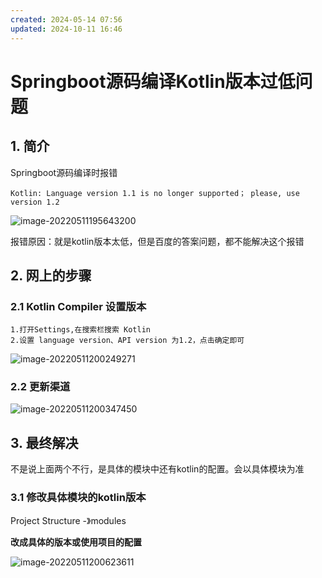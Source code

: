 ```yaml
---
created: 2024-05-14 07:56
updated: 2024-10-11 16:46
---
```

# Springboot源码编译Kotlin版本过低问题

## 1. 简介

Springboot源码编译时报错

```
Kotlin: Language version 1.1 is no longer supported； please, use version 1.2
```

![image-20220511195643200](https://raw.gitmirror.com/MrJackC/PicGoImages/main/other/202404232210713.png)

报错原因：就是kotlin版本太低，但是百度的答案问题，都不能解决这个报错

## 2. 网上的步骤

### 2.1 Kotlin Compiler 设置版本

```
1.打开Settings,在搜索栏搜索 Kotlin
2.设置 language version、API version 为1.2，点击确定即可
```

![image-20220511200249271](https://raw.gitmirror.com/MrJackC/PicGoImages/main/other/202404232210750.png)

### 2.2 更新渠道

![image-20220511200347450](https://raw.gitmirror.com/MrJackC/PicGoImages/main/other/202404232210782.png)

## 3. 最终解决

不是说上面两个不行，是具体的模块中还有kotlin的配置。会以具体模块为准

### 3.1 修改具体模块的kotlin版本

Project Structure -》modules

**改成具体的版本或使用项目的配置**

![image-20220511200623611](https://raw.gitmirror.com/MrJackC/PicGoImages/main/other/202404232210806.png)